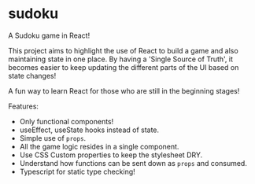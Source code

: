 # sudoku

A Sudoku game in React!


This project aims to highlight the use of React to build a game and also maintaining state in one place. By having a 'Single Source of Truth', it becomes easier to keep updating the different parts of the UI based on state changes!

A fun way to learn React for those who are still in the beginning stages!

Features:

* Only functional components!
* useEffect, useState hooks instead of state.
* Simple use of `props`.
* All the game logic resides in a single component.
* Use CSS Custom properties to keep the stylesheet DRY.
* Understand how functions can be sent down as `props` and consumed.
* Typescript for static type checking!
